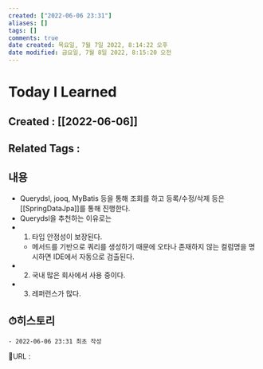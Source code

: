 ```yaml
---
created: ["2022-06-06 23:31"]
aliases: []
tags: []
comments: true
date created: 목요일, 7월 7일 2022, 8:14:22 오후
date modified: 금요일, 7월 8일 2022, 8:15:20 오전
---
```


# Today I Learned
## Created : [[2022-06-06]]
## Related Tags :

## 내용
- Querydsl, jooq, MyBatis 등을 통해 조회를 하고 등록/수정/삭제 등은 [[SpringDataJpa]]를 통해 진행한다.
- Querydsl을 추천하는 이유로는 
- 1. 타입 안정성이 보장된다.
	- 메서드를 기반으로 쿼리를 생성하기 때문에 오타나 존재하지 않는 컬럼명을 명시하면 IDE에서 자동으로 검출된다.
- 2. 국내 많은 회사에서 사용 중이다.
- 3. 레퍼런스가 많다.

## ⏱히스토리
	- 2022-06-06 23:31 최초 작성


📙URL :